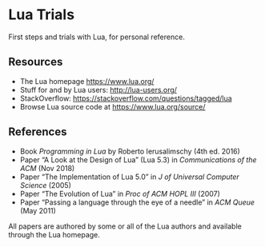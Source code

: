 # Lua Trials

First steps and trials with Lua, for personal reference.

## Resources

- The Lua homepage <https://www.lua.org/>
- Stuff for and by Lua users: <http://lua-users.org/>
- StackOverflow: <https://stackoverflow.com/questions/tagged/lua>
- Browse Lua source code at <https://www.lua.org/source/>

## References

- Book *Programming in Lua* by Roberto Ierusalimschy (4th ed. 2016)
- Paper “A Look at the Design of Lua” (Lua 5.3) in *Communications of the ACM* (Nov 2018)
- Paper “The Implementation of Lua 5.0” in *J of Universal Computer Science* (2005)
- Paper “The Evolution of Lua” in *Proc of ACM HOPL III* (2007)
- Paper “Passing a language through the eye of a needle” in *ACM Queue* (May 2011)

All papers are authored by some or all of the Lua authors
and available through the Lua homepage.

